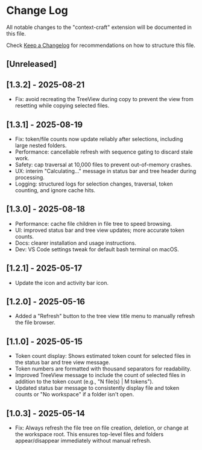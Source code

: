 # Change Log

All notable changes to the "context-craft" extension will be documented in this file.

Check [Keep a Changelog](http://keepachangelog.com/) for recommendations on how to structure this file.

## [Unreleased]

## [1.3.2] - 2025-08-21

- Fix: avoid recreating the TreeView during copy to prevent the view from resetting while copying selected files.

## [1.3.1] - 2025-08-19

- Fix: token/file counts now update reliably after selections, including large nested folders.
- Performance: cancellable refresh with sequence gating to discard stale work.
- Safety: cap traversal at 10,000 files to prevent out-of-memory crashes.
- UX: interim "Calculating…" message in status bar and tree header during processing.
- Logging: structured logs for selection changes, traversal, token counting, and ignore cache hits.

## [1.3.0] - 2025-08-18

- Performance: cache file children in file tree to speed browsing.
- UI: improved status bar and tree view updates; more accurate token counts.
- Docs: clearer installation and usage instructions.
- Dev: VS Code settings tweak for default bash terminal on macOS.


## [1.2.1] - 2025-05-17

- Update the icon and activity bar icon.

## [1.2.0] - 2025-05-16

- Added a "Refresh" button to the tree view title menu to manually refresh the file browser.

## [1.1.0] - 2025-05-15 

- Token count display: Shows estimated token count for selected files in the status bar and tree view message.
- Token numbers are formatted with thousand separators for readability.
- Improved TreeView message to include the count of selected files in addition to the token count (e.g., "N file(s) | M tokens").
- Updated status bar message to consistently display file and token counts or "No workspace" if a folder isn't open.

## [1.0.3] - 2025-05-14

- Fix: Always refresh the file tree on file creation, deletion, or change at the workspace root. This ensures top-level files and folders appear/disappear immediately without manual refresh.
